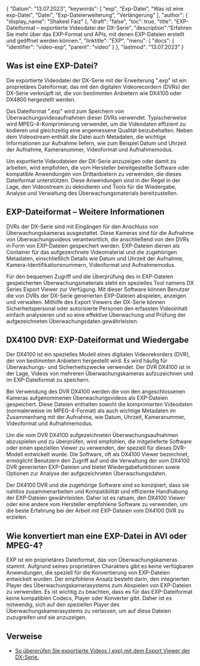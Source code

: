 {
"Datum": "13.07.2023",
  "keywords": [
"exp",
"Exp-Datei",
"Was ist eine exp-Datei",
"Datei",
"Exp-Dateierweiterung",
"Verlängerung"
],
  "author": {
"display_name": "Shakeel Faiz"
},
"draft": "false",
"toc": true,
"title": "EXP-Dateiformat – exportierte Videodatei der DX-Serie",
  "description":"Erfahren Sie mehr über das EXP-Format und APIs, mit denen EXP-Dateien erstellt und geöffnet werden können.",
"linktitle": "EXP",
  "menu": {
    "docs": {
      "identifier": "video-exp",
"parent": "video"
}
},
"lastmod": "13.07.2023"
}

## Was ist eine EXP-Datei?

Die exportierte Videodatei der DX-Serie mit der Erweiterung ".exp" ist ein proprietäres Dateiformat, das mit den digitalen Videorecordern (DVRs) der DX-Serie verknüpft ist, die von bestimmten Anbietern wie DX4100 oder DX4800 hergestellt werden.

Das Dateiformat ".exp" wird zum Speichern von Überwachungsvideoaufnahmen dieser DVRs verwendet. Typischerweise wird MPEG-4-Komprimierung verwendet, um die Videodaten effizient zu kodieren und gleichzeitig eine angemessene Qualität beizubehalten. Neben dem Videostream enthält die Datei auch Metadaten, die wichtige Informationen zur Aufnahme liefern, wie zum Beispiel Datum und Uhrzeit der Aufnahme, Kameranummer, Videoformat und Aufnahmemodus.

Um exportierte Videodateien der DX-Serie anzuzeigen oder damit zu arbeiten, wird empfohlen, die vom Hersteller bereitgestellte Software oder kompatible Anwendungen von Drittanbietern zu verwenden, die dieses Dateiformat unterstützen. Diese Anwendungen sind in der Regel in der Lage, den Videostream zu dekodieren und Tools für die Wiedergabe, Analyse und Verwaltung des Überwachungsmaterials bereitzustellen.

## EXP-Dateiformat – Weitere Informationen

DVRs der DX-Serie sind mit Eingängen für den Anschluss von Überwachungskameras ausgestattet. Diese Kameras sind für die Aufnahme von Überwachungsvideos verantwortlich, die anschließend von den DVRs in Form von EXP-Dateien gespeichert werden. EXP-Dateien dienen als Container für das aufgezeichnete Videomaterial und die zugehörigen Metadaten, einschließlich Details wie Datum und Uhrzeit der Aufnahme, Kamera-Identifikationsnummern, Videoformat und Aufnahmemodus.

Für den bequemen Zugriff und die Überprüfung des in EXP-Dateien gespeicherten Überwachungsmaterials steht ein spezielles Tool namens DX Series Export Viewer zur Verfügung. Mit dieser Software können Benutzer die von DVRs der DX-Serie generierten EXP-Dateien abspielen, anzeigen und verwalten. Mithilfe des Export Viewers der DX-Serie können Sicherheitspersonal oder autorisierte Personen den erfassten Videoinhalt einfach analysieren und so eine effektive Überwachung und Prüfung der aufgezeichneten Überwachungsdaten gewährleisten.

## DX4100 DVR: EXP-Dateiformat und Wiedergabe

Der DX4100 ist ein spezielles Modell eines digitalen Videorekorders (DVR), der von bestimmten Anbietern hergestellt wird. Es wird häufig für Überwachungs- und Sicherheitszwecke verwendet. Der DVR DX4100 ist in der Lage, Videos von mehreren Überwachungskameras aufzuzeichnen und im EXP-Dateiformat zu speichern.

Bei Verwendung des DVR DX4100 werden die von den angeschlossenen Kameras aufgenommenen Überwachungsvideos als EXP-Dateien gespeichert. Diese Dateien enthalten sowohl die komprimierten Videodaten (normalerweise im MPEG-4-Format) als auch wichtige Metadaten im Zusammenhang mit der Aufnahme, wie Datum, Uhrzeit, Kameranummer, Videoformat und Aufnahmemodus.

Um die vom DVR DX4100 aufgezeichneten Überwachungsaufnahmen abzuspielen und zu überprüfen, wird empfohlen, die mitgelieferte Software oder einen speziellen Viewer zu verwenden, der speziell für dieses DVR-Modell entwickelt wurde. Die Software, oft als DX4100 Viewer bezeichnet, ermöglicht Benutzern den Zugriff auf und die Verwaltung der vom DX4100 DVR generierten EXP-Dateien und bietet Wiedergabefunktionen sowie Optionen zur Analyse der aufgezeichneten Überwachungsdaten.

Der DX4100 DVR und die zugehörige Software sind so konzipiert, dass sie nahtlos zusammenarbeiten und Kompatibilität und effiziente Handhabung der EXP-Dateien gewährleisten. Daher ist es ratsam, den DX4100 Viewer oder eine andere vom Hersteller empfohlene Software zu verwenden, um die beste Erfahrung bei der Arbeit mit EXP-Dateien vom DX4100 DVR zu erzielen.


## Wie konvertiert man eine EXP-Datei in AVI oder MPEG-4?

EXP ist ein proprietäres Dateiformat, das von Überwachungskameras stammt. Aufgrund seines proprietären Charakters gibt es keine verfügbaren Anwendungen, die speziell für die Konvertierung von EXP-Dateien entwickelt wurden. Der empfohlene Ansatz besteht darin, den integrierten Player des Überwachungskamerasystems zum Abspielen von EXP-Dateien zu verwenden. Es ist wichtig zu beachten, dass es für das EXP-Dateiformat keine kompatiblen Codecs, Player oder Konverter gibt. Daher ist es notwendig, sich auf den speziellen Player des Überwachungskamerasystems zu verlassen, um auf diese Dateien zuzugreifen und sie anzuzeigen.

## Verweise
* [So überprüfen Sie exportierte Videos (.exp) mit dem Export Viewer der DX-Serie.](https://support.pelco.com/s/article/How-to-review-exported-video-exp-using-the-DX-Series-Export-Viewer-1538586687024?language=en_US)








